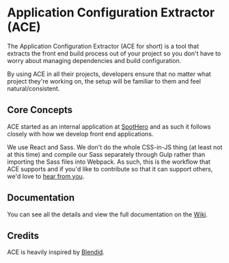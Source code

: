 # Application Configuration Extractor (ACE)
The Application Configuration Extractor (ACE for short) is a tool that extracts the front end build process out of your project so you don't have to worry about managing dependencies and build configuration.

By using ACE in all their projects, developers ensure that no matter what project they're working on, the setup will be familiar to them and feel natural/consistent.

## Core Concepts
ACE started as an internal application at [SpotHero](https://spothero.com/) and as such it follows closely with how we develop front end applications.

We use React and Sass. We don't do the whole CSS-in-JS thing (at least not at this time) and compile our Sass separately through Gulp rather than importing the Sass files into Webpack. As such, this is the workflow that ACE supports and if you'd like to contribute so that it can support others, we'd love to [hear from you](https://github.com/spothero/ace/blob/master/CONTRIBUTING.md).

## Documentation
You can see all the details and view the full documentation on the [Wiki](https://github.com/spothero/ace/wiki).

## Credits
ACE is heavily inspired by [Blendid](https://github.com/vigetlabs/blendid).
